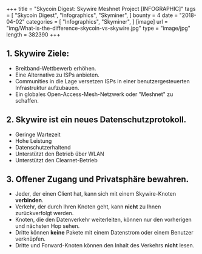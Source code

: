 +++
title = "Skycoin Digest: Skywire Meshnet Project [INFOGRAPHIC]"
tags = [
    "Skycoin Digest",
    "Infographics",
    "Skyminer",
]
bounty = 4
date = "2018-04-02"
categories = [
    "Infographics",
    "Skyminer",
]
[image]
    url = "img/What-is-the-difference-skycoin-vs-skywire.jpg"
    type = "image/jpg"
    length = 382390
+++

## 1. Skywire Ziele:

* Breitband-Wettbewerb erhöhen.
* Eine Alternative zu ISPs anbieten.
* Communities in die Lage versetzen ISPs in einer benutzergesteuerten Infrastruktur aufzubauen.
* Ein globales Open-Access-Mesh-Netzwerk oder "Meshnet" zu schaffen.

## 2. Skywire ist ein neues Datenschutzprotokoll.

* Geringe Wartezeit
* Hohe Leistung
* Datenschutzerhaltend
* Unterstützt den Betrieb über WLAN
* Unterstützt den Clearnet-Betrieb

## 3. Offener Zugang und Privatsphäre bewahren.

* Jeder, der einen Client hat, kann sich mit einem Skywire-Knoten __verbinden__.
* Verkehr, der durch Ihren Knoten geht, kann __nicht__ zu Ihnen zurückverfolgt werden.
* Knoten, die den Datenverkehr weiterleiten, können nur den vorherigen und nächsten Hop sehen.
* Dritte können __keine__ Pakete mit einem Datenstrom oder einem Benutzer verknüpfen.
* Dritte und Forward-Knoten können den Inhalt des Verkehrs __nicht__ lesen.
